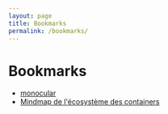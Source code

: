 ```yaml
---
layout: page
title: Bookmarks
permalink: /bookmarks/
---
```


# Bookmarks 


* [monocular](https://github.com/kubernetes-helm/monocular)
* [Mindmap de l'écosystème des containers](https://www.mindmeister.com/929803117?t=a0L8SzgagO=)
